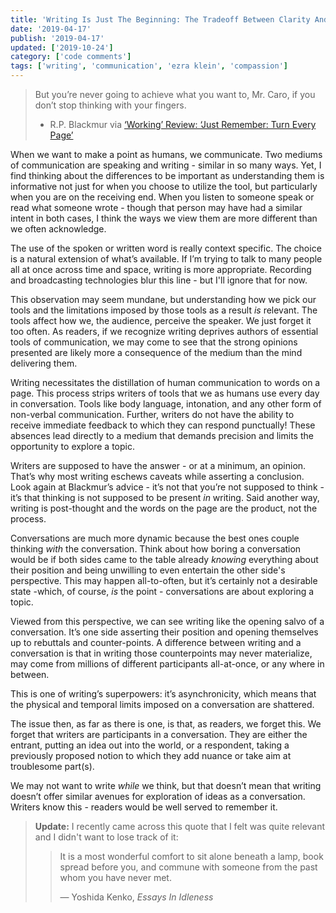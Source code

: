 ```yaml
---
title: 'Writing Is Just The Beginning: The Tradeoff Between Clarity And Exploration With Writing And Conversing'
date: '2019-04-17'
publish: '2019-04-17'
updated: ['2019-10-24']
category: ['code comments']
tags: ['writing', 'communication', 'ezra klein', 'compassion']
---
```


> But you’re never going to achieve what you want to, Mr. Caro, if you don’t stop thinking with your fingers.
>
> - R.P. Blackmur via [‘Working’ Review: ‘Just Remember: Turn Every Page’](https://www.wsj.com/articles/working-review-just-remember-turn-every-page-11555107427)

When we want to make a point as humans, we communicate. Two mediums of communication are speaking and writing - similar in so many ways. Yet, I find thinking about the differences to be important as understanding them is informative not just for when you choose to utilize the tool, but particularly when you are on the receiving end. When you listen to someone speak or read what someone wrote - though that person may have had a similar intent in both cases, I think the ways we view them are more different than we often acknowledge.

The use of the spoken or written word is really context specific. The choice is a natural extension of what’s available. If I’m trying to talk to many people all at once across time and space, writing is more appropriate. Recording and broadcasting technologies blur this line - but I'll ignore that for now.

This observation may seem mundane, but understanding how we pick our tools and the limitations imposed by those tools as a result _is_ relevant. The tools affect how we, the audience, perceive the speaker. We just forget it too often. As readers, if we recognize writing deprives authors of essential tools of communication, we may come to see that the strong opinions presented are likely more a consequence of the medium than the mind delivering them.

Writing necessitates the distillation of human communication to words on a page. This process strips writers of tools that we as humans use every day in conversation. Tools like body language, intonation, and any other form of non-verbal communication. Further, writers do not have the ability to receive immediate feedback to which they can respond punctually! These absences lead directly to a medium that demands precision and limits the opportunity to explore a topic.

Writers are supposed to have the answer - or at a minimum, an opinion. That’s why most writing eschews caveats while asserting a conclusion. Look again at Blackmur’s advice - it’s not that you’re not supposed to think - it’s that thinking is not supposed to be present _in_ writing. Said another way, writing is post-thought and the words on the page are the product, not the process.

Conversations are much more dynamic because the best ones couple thinking _with_ the conversation. Think about how boring a conversation would be if both sides came to the table already _knowing_ everything about their position and being unwilling to even entertain the other side's perspective. This may happen all-to-often, but it’s certainly not a desirable state -which, of course, _is_ the point - conversations are about exploring a topic.

Viewed from this perspective, we can see writing like the opening salvo of a conversation. It’s one side asserting their position and opening themselves up to rebuttals and counter-points. A difference between writing and a conversation is that in writing those counterpoints may never materialize, may come from millions of different participants all-at-once, or any where in between.

This is one of writing’s superpowers: it’s asynchronicity, which means that the physical and temporal limits imposed on a conversation are shattered.

The issue then, as far as there is one, is that, as readers, we forget this. We forget that writers are participants in a conversation. They are either the entrant, putting an idea out into the world, or a respondent, taking a previously proposed notion to which they add nuance or take aim at troublesome part(s).

We may not want to write _while_ we think, but that doesn’t mean that writing doesn’t offer similar avenues for exploration of ideas as a conversation. Writers know this - readers would be well served to remember it.

> **Update:** I recently came across this quote that I felt was quite relevant and I didn't want to lose track of it:
>
>  > It is a most wonderful comfort to sit alone beneath a lamp, book spread before you, and commune with someone from the past whom you have never met.
>  >
>  > — Yoshida Kenko, _Essays In Idleness_
